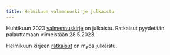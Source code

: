 ```yaml
---
title: Helmikuun valmennuskirje julkaistu
---
```


Huhtikuun 2023 [valmennuskirje](/valmennus/2023/kirje_2023_04.pdf) on julkaistu.
Ratkaisut pyydetään palauttamaan viimeistään 28.5.2023.

Helmikuun kirjeen [ratkaisut](/valmennus/2023/ratkaisut_2023_02.pdf) on myös julkaistu.
